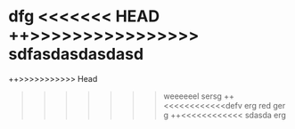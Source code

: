 dfg
<<<<<<< HEAD
++>>>>>>>>>>>>>>>> sdfasdasdasdasd
=======
++>>>>>>>>>>> Head
>>>>>>> weeeeeel
sersg
++<<<<<<<<<<<<defv
erg
red
ger
g
++<<<<<<<<<<<< sdasda
erg
